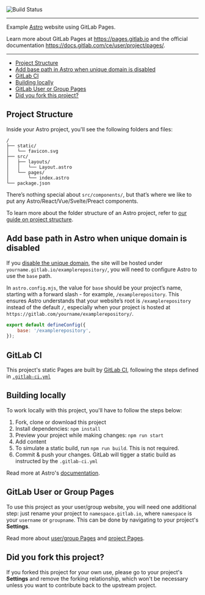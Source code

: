 ![Build Status](https://gitlab.com/pages/astro/badges/master/build.svg)

---

Example [Astro](https://astro.build) website using GitLab Pages.

Learn more about GitLab Pages at https://pages.gitlab.io and the official
documentation https://docs.gitlab.com/ce/user/project/pages/.

---

<!-- START doctoc generated TOC please keep comment here to allow auto update -->
<!-- DON'T EDIT THIS SECTION, INSTEAD RE-RUN doctoc TO UPDATE -->

- [Project Structure](#project-structure)
- [Add base path in Astro when unique domain is disabled](#add-base-path-in-astro-when-unique-domain-is-disabled)
- [GitLab CI](#gitlab-ci)
- [Building locally](#building-locally)
- [GitLab User or Group Pages](#gitlab-user-or-group-pages)
- [Did you fork this project?](#did-you-fork-this-project)

<!-- END doctoc generated TOC please keep comment here to allow auto update -->

## Project Structure

Inside your Astro project, you'll see the following folders and files:

```text
/
├── static/
│   └── favicon.svg
├── src/
│   ├── layouts/
│   │   └── Layout.astro
│   └── pages/
│       └── index.astro
└── package.json
```

There’s nothing special about `src/components/`, but that’s where we like to put any Astro/React/Vue/Svelte/Preact components.

To learn more about the folder structure of an Astro project, refer to [our guide on project structure](https://docs.astro.build/en/basics/project-structure/).

## Add base path in Astro when unique domain is disabled

If you [disable the unique domain](https://docs.gitlab.com/user/project/pages/#unique-domains),
the site will be hosted under `yourname.gitlab.io/examplerepository/`,
you will need to configure Astro to use the `base` path.

In `astro.config.mjs`, the value for `base` should be your project’s name,
starting with a forward slash - for example, `/examplerepository`.
This ensures Astro understands that your website’s root is `/examplerepository` instead of the default `/`,
especially when your project is hosted at `https://gitlab.com/yourname/examplerepository/`.

```js:title=astro.config.mjs
export default defineConfig({
    base: '/examplerepository',
});
```

## GitLab CI

This project's static Pages are built by [GitLab CI][ci], following the steps
defined in [`.gitlab-ci.yml`](.gitlab-ci.yml)

## Building locally

To work locally with this project, you'll have to follow the steps below:

1. Fork, clone or download this project
1. Install dependencies: `npm install`
1. Preview your project while making changes: `npm run start`
1. Add content
1. To simulate a static build, run `npm run build`. This is not required.
1. Commit & push your changes. GitLab will tigger a static build as instructed by the `.gitlab-ci.yml`

Read more at Astro's [documentation](https://docs.astro.build/en/getting-started/).

## GitLab User or Group Pages

To use this project as your user/group website, you will need one additional
step: just rename your project to `namespace.gitlab.io`, where `namespace` is
your `username` or `groupname`. This can be done by navigating to your
project's **Settings**.

Read more about [user/group Pages][userpages] and [project Pages][projpages].

## Did you fork this project?

If you forked this project for your own use, please go to your project's
**Settings** and remove the forking relationship, which won't be necessary
unless you want to contribute back to the upstream project.

[ci]: https://about.gitlab.com/gitlab-ci/
[<project>]: http://link-to-project-main-page
[install]: http://link-to-install-page
[documentation]: http://link-to-main-documentation-page
[userpages]: https://docs.gitlab.com/ce/user/project/pages/introduction.html#user-or-group-pages
[projpages]: https://docs.gitlab.com/ce/user/project/pages/introduction.html#project-pages

